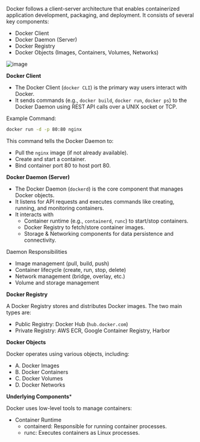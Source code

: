 Docker follows a client-server architecture that enables containerized application development, packaging, and deployment. It consists of several key components:
- Docker Client
- Docker Daemon (Server)
- Docker Registry
- Docker Objects (Images, Containers, Volumes, Networks)

![image](https://github.com/user-attachments/assets/b524697e-49b9-41ae-8f0e-f6d95459b2d5)


**Docker Client**
- The Docker Client (`docker CLI`) is the primary way users interact with Docker.
- It sends commands (e.g., `docker build`, `docker run`, `docker ps`) to the Docker Daemon using REST API calls over a UNIX socket or TCP.

Example Command:
```bash
docker run -d -p 80:80 nginx
```
This command tells the Docker Daemon to:
- Pull the `nginx` image (if not already available).
- Create and start a container.
- Bind container port 80 to host port 80.

**Docker Daemon (Server)**
- The Docker Daemon (`dockerd`) is the core component that manages Docker objects.
- It listens for API requests and executes commands like creating, running, and monitoring containers.
- It interacts with
  - Container runtime (e.g., `containerd`, `runc`) to start/stop containers.
  - Docker Registry to fetch/store container images.
  - Storage & Networking components for data persistence and connectivity.
 
Daemon Responsibilities
- Image management (pull, build, push)
- Container lifecycle (create, run, stop, delete)
- Network management (bridge, overlay, etc.)
- Volume and storage management

**Docker Registry**

A Docker Registry stores and distributes Docker images. The two main types are:
- Public Registry: Docker Hub (`hub.docker.com`)
- Private Registry: AWS ECR, Google Container Registry, Harbor

**Docker Objects**

Docker operates using various objects, including:
- A. Docker Images
- B. Docker Containers
- C. Docker Volumes
- D. Docker Networks

**Underlying Components***

Docker uses low-level tools to manage containers:
- Container Runtime
  - containerd: Responsible for running container processes.
  - runc: Executes containers as Linux processes.

